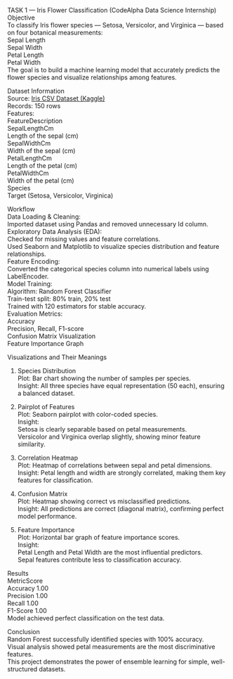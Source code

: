 TASK 1 — Iris Flower Classification (CodeAlpha Data Science Internship)
Objective  
To classify Iris flower species — Setosa, Versicolor, and Virginica — based on four botanical measurements:  
Sepal Length  
Sepal Width  
Petal Length  
Petal Width  
The goal is to build a machine learning model that accurately predicts the flower species and visualize relationships among features.

Dataset Information  
Source: [Iris CSV Dataset (Kaggle)](https://www.kaggle.com/datasets/saurabh00007/iriscsv)  
Records: 150 rows  
Features:  
FeatureDescription  
SepalLengthCm  
Length of the sepal (cm)  
SepalWidthCm  
Width of the sepal (cm)  
PetalLengthCm  
Length of the petal (cm)  
PetalWidthCm  
Width of the petal (cm)  
Species  
Target (Setosa, Versicolor, Virginica)

Workflow  
Data Loading & Cleaning:  
Imported dataset using Pandas and removed unnecessary Id column.    
Exploratory Data Analysis (EDA):  
Checked for missing values and feature correlations.  
Used Seaborn and Matplotlib to visualize species distribution and feature relationships.  
Feature Encoding:  
Converted the categorical species column into numerical labels using LabelEncoder.  
Model Training:  
Algorithm: Random Forest Classifier  
Train-test split: 80% train, 20% test  
Trained with 120 estimators for stable accuracy.  
Evaluation Metrics:  
Accuracy  
Precision, Recall, F1-score  
Confusion Matrix Visualization  
Feature Importance Graph

Visualizations and Their Meanings  
1. Species Distribution  
Plot: Bar chart showing the number of samples per species.  
Insight: All three species have equal representation (50 each), ensuring a balanced dataset.

2. Pairplot of Features  
Plot: Seaborn pairplot with color-coded species.  
Insight:  
Setosa is clearly separable based on petal measurements.  
Versicolor and Virginica overlap slightly, showing minor feature similarity.

3. Correlation Heatmap  
Plot: Heatmap of correlations between sepal and petal dimensions.  
Insight: Petal length and width are strongly correlated, making them key features for classification.

4. Confusion Matrix  
Plot: Heatmap showing correct vs misclassified predictions.  
Insight: All predictions are correct (diagonal matrix), confirming perfect model performance.

5. Feature Importance  
Plot: Horizontal bar graph of feature importance scores.  
Insight:  
Petal Length and Petal Width are the most influential predictors.  
Sepal features contribute less to classification accuracy.

Results  
MetricScore  
Accuracy 1.00  
Precision 1.00  
Recall 1.00  
F1-Score 1.00  
Model achieved perfect classification on the test data.

Conclusion  
Random Forest successfully identified species with 100% accuracy.  
Visual analysis showed petal measurements are the most discriminative features.  
This project demonstrates the power of ensemble learning for simple, well-structured datasets.

